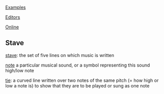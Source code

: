 
[Examples](https://lilypond.org/examples.html)

[Editors](https://lilypond.org/easier-editing.html)

[Online](https://www.hacklily.org/)

## Stave

[stave](https://www.ldoceonline.com/dictionary/stave): the set of five lines on which music is written

[note](https://www.ldoceonline.com/dictionary/note) a particular musical sound, or a symbol representing this sound high/low note

[tie](https://www.oxfordlearnersdictionaries.com/definition/english/tie_2): a curved line written over two notes of the same pitch (= how high or low a note is) to show that they are to be played or sung as one note



